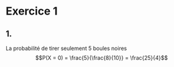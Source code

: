 # Exercice 1
## 1.
La probabilité de tirer seulement 5 boules noires
$$P(X = 0) = \frac{5}{\frac{8}{10}} = \frac{25}{4}$$
